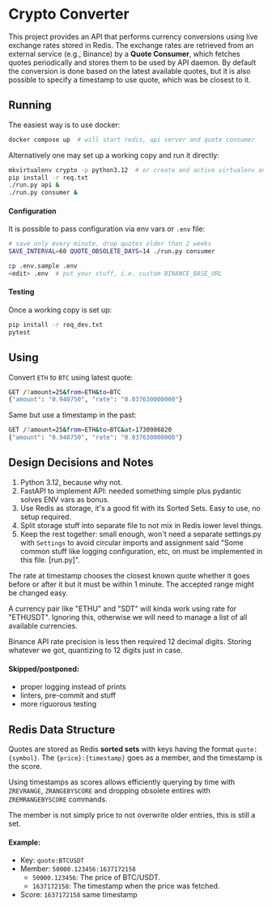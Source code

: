 # Crypto Converter

This project provides an API that performs currency conversions using live exchange rates stored in Redis. The exchange rates are retrieved from an external service (e.g., Binance) by a **Quote Consumer**, which fetches quotes periodically and stores them to be used by API daemon. By default the conversion is done based on the latest available quotes, but it is also possible to specify a timestamp to use quote, which was be closest to it.


## Running

The easiest way is to use docker:

```bash
docker compose up  # will start redis, api server and quote consumer
```

Alternatively one may set up a working copy and run it directly:

```bash
mkvirtualenv crypto -p python3.12  # or create and active virtualenv any other way
pip install -r req.txt
./run.py api &
./run.py consumer &
```

#### Configuration

It is possible to pass configuration via env vars or `.env` file:

```bash
# save only every minute, drop quotes older than 2 weeks
SAVE_INTERVAL=60 QUOTE_OBSOLETE_DAYS=14 ./run.py consumer

cp .env.sample .env
<edit> .env  # put your stuff, i.e. custom BINANCE_BASE_URL
```

#### Testing

Once a working copy is set up:

```bash
pip install -r req_dev.txt
pytest
```

## Using

Convert `ETH` to `BTC` using latest quote:

```bash
GET /?amount=25&from=ETH&to=BTC
{"amount": "0.940750", "rate": "0.037630000000"}
```

Same but use a timestamp in the past:

```bash
GET /?amount=25&from=ETH&to=BTC&at=1730986820
{"amount": "0.940750", "rate": "0.037630000000"}
```


## Design Decisions and Notes

1. Python 3.12, because why not.
2. FastAPI to implement API: needed something simple plus pydantic solves ENV vars as bonus.
3. Use Redis as storage, it's a good fit with its Sorted Sets. Easy to use, no setup required.
4. Split storage stuff into separate file to not mix in Redis lower level things.
5. Keep the rest together: small enough, won't need a separate settings.py with `Settings` to avoid circular imports and assignment said "Some common stuff like logging configuration, etc, on must be implemented in this file. [run.py]".

The rate at timestamp chooses the closest known quote whether it goes before or after it but it must be within 1 minute. The accepted range might be changed easy.

A currency pair like "ETHU" and "SDT" will kinda work using rate for "ETHUSDT". Ignoring this, otherwise we will need to manage a list of all available currencies.

Binance API rate precision is less then required 12 decimal digits. Storing whatever we got, quantizing to 12 digits just in case.

#### Skipped/postponed:

- proper logging instead of prints
- linters, pre-commit and stuff
- more riguorous testing


## Redis Data Structure

Quotes are stored as Redis **sorted sets** with keys having the format `quote:{symbol}`. The `{price}:{timestamp}` goes as a member, and the timestamp is the score.

Using timestamps as scores allows efficiently querying by time with `ZREVRANGE`, `ZRANGEBYSCORE` and dropping obsolete entires with `ZREMRANGEBYSCORE` commands.

The member is not simply price to not overwrite older entries, this is still a set.

#### Example:

- Key: `quote:BTCUSDT`
- Member: `50000.123456:1637172158`
    - `50000.123456`: The price of BTC/USDT.
    - `1637172158`: The timestamp when the price was fetched.
- Score: `1637172158` same timestamp
